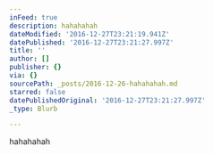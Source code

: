 ```yaml
---
inFeed: true
description: hahahahah
dateModified: '2016-12-27T23:21:19.941Z'
datePublished: '2016-12-27T23:21:27.997Z'
title: ''
author: []
publisher: {}
via: {}
sourcePath: _posts/2016-12-26-hahahahah.md
starred: false
datePublishedOriginal: '2016-12-27T23:21:27.997Z'
_type: Blurb

---
```

hahahahah